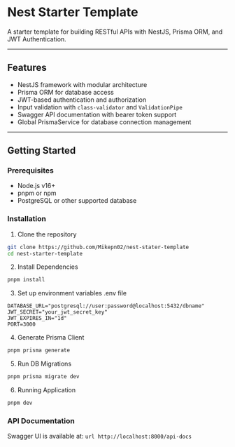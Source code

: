 # Nest Starter Template

A starter template for building RESTful APIs with NestJS, Prisma ORM, and JWT Authentication.

---

## Features

- NestJS framework with modular architecture
- Prisma ORM for database access
- JWT-based authentication and authorization
- Input validation with `class-validator` and `ValidationPipe`
- Swagger API documentation with bearer token support
- Global PrismaService for database connection management

---

## Getting Started

### Prerequisites

- Node.js v16+
- pnpm or npm
- PostgreSQL or other supported database

### Installation

1. Clone the repository

```bash
git clone https://github.com/Mikepn02/nest-stater-template
cd nest-starter-template
```

2. Install Dependencies
```bash
pnpm install
```

3. Set up environment variables .env file

```env
DATABASE_URL="postgresql://user:password@localhost:5432/dbname"
JWT_SECRET="your_jwt_secret_key"
JWT_EXPIRES_IN="1d"
PORT=3000
```

4. Generate Prisma Client

```bash
pnpm prisma generate
```

5. Run DB Migrations

```bash
pnpm prisma migrate dev
```

6. Running Application

```bash
pnpm dev
```


### API Documentation

Swagger UI is available at: ```url http://localhost:8000/api-docs ```





